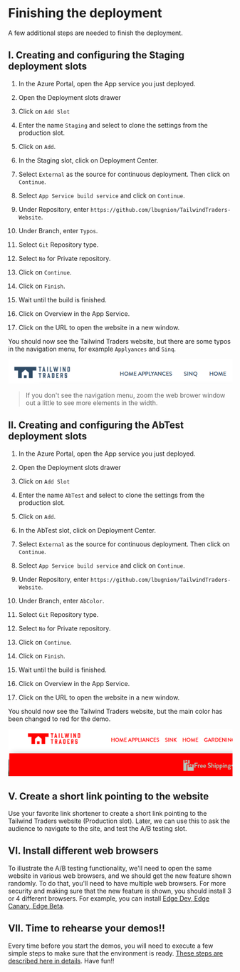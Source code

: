 # Finishing the deployment

A few additional steps are needed to finish the deployment.

## I. Creating and configuring the Staging deployment slots

1. In the Azure Portal, open the App service you just deployed.

2. Open the Deployment slots drawer

3. Click on `Add Slot`

4. Enter the name `Staging` and select to clone the settings from the production slot.

5. Click on `Add`.

6. In the Staging slot, click on Deployment Center.

7. Select `External` as the source for continuous deployment. Then click on `Continue`.

8. Select `App Service build service` and click on `Continue`.

9. Under Repository, enter `https://github.com/lbugnion/TailwindTraders-Website`.

10. Under Branch, enter `Typos`.

11. Select `Git` Repository type.

12. Select `No` for Private repository.

13. Click on `Continue`.

14. Click on `Finish`.

15. Wait until the build is finished.

16. Click on Overview in the App Service.

17. Click on the URL to open the website in a new window.

You should now see the Tailwind Traders website, but there are some typos in the navigation menu, for example `Applyances` and `Sinq`.

![Navigation menu with typos](./images/20191022_1546.png)

> If you don't see the navigation menu, zoom the web brower window out a little to see more elements in the width.

## II. Creating and configuring the AbTest deployment slots

1. In the Azure Portal, open the App service you just deployed.

2. Open the Deployment slots drawer

3. Click on `Add Slot`

4. Enter the name `AbTest` and select to clone the settings from the production slot.

5. Click on `Add`.

6. In the AbTest slot, click on Deployment Center.

7. Select `External` as the source for continuous deployment. Then click on `Continue`.

8. Select `App Service build service` and click on `Continue`.

9. Under Repository, enter `https://github.com/lbugnion/TailwindTraders-Website`.

10. Under Branch, enter `AbColor`.

11. Select `Git` Repository type.

12. Select `No` for Private repository.

13. Click on `Continue`.

14. Click on `Finish`.

15. Wait until the build is finished.

16. Click on Overview in the App Service.

17. Click on the URL to open the website in a new window.

You should now see the Tailwind Traders website, but the main color has been changed to red for the demo.

![Red main color for AB test](./images/2019-10-23_13-58-10.png)

<a id="short-link"></a>
## V. Create a short link pointing to the website

Use your favorite link shortener to create a short link pointing to the Tailwind Traders website (Production slot). Later, we can use this to ask the audience to navigate to the site, and test the A/B testing slot.

## VI. Install different web browsers

To illustrate the A/B testing functionality, we'll need to open the same website in various web browsers, and we should get the new feature shown randomly. To do that, you'll need to have multiple web browsers. For more security and making sure that the new feature is shown, you should install 3 or 4 different browsers. For example, you can install [Edge Dev, Edge Canary, Edge Beta](https://www.microsoftedgeinsider.com/en-us/download).

## VII. Time to rehearse your demos!!

Every time before you start the demos, you will need to execute a few simple steps to make sure that the environment is ready. [These steps are described here in details](./03-prep-demo.md). Have fun!!